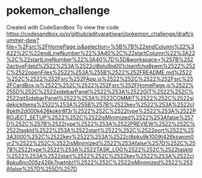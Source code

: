 # pokemon_challenge
Created with CodeSandbox
To view the code 
https://codesandbox.io/p/github/adityarajtiwari/pokemon_challenge/draft/summer-dew?file=%2Fsrc%2FHomePage.js&selection=%5B%7B%22endColumn%22%3A22%2C%22endLineNumber%22%3A40%2C%22startColumn%22%3A22%2C%22startLineNumber%22%3A40%7D%5D&workspace=%257B%2522activeFileId%2522%253A%2522cl8plu9iq001clsenfchq8pem%2522%252C%2522openFiles%2522%253A%255B%2522%252FREADME.md%2522%252C%2522%252Fsrc%252FApp.js%2522%252C%2522%252Fsrc%252FCardBox.js%2522%252C%2522%252Fsrc%252FHomePage.js%2522%255D%252C%2522sidebarPanel%2522%253A%2522GIT%2522%252C%2522gitSidebarPanel%2522%253A%2522COMMIT%2522%252C%2522sidekickItems%2522%253A%255B%257B%2522key%2522%253A%2522cl8pkth2d000k426koktr8f3r%2522%252C%2522type%2522%253A%2522PROJECT_SETUP%2522%252C%2522isMinimized%2522%253Afalse%257D%252C%257B%2522type%2522%253A%2522PREVIEW%2522%252C%2522taskId%2522%253A%2522start%2522%252C%2522port%2522%253A3000%252C%2522key%2522%253A%2522cl8pku9k1009t426kswom0vr2%2522%252C%2522isMinimized%2522%253Afalse%257D%252C%257B%2522type%2522%253A%2522TASK_LOG%2522%252C%2522taskId%2522%253A%2522start%2522%252C%2522key%2522%253A%2522cl8pku6nc005z426k7nwtnbt1%2522%252C%2522isMinimized%2522%253Afalse%257D%255D%257D
